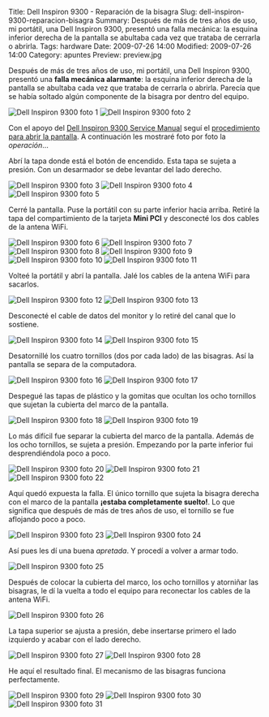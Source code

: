 Title: Dell Inspiron 9300 - Reparación de la bisagra
Slug: dell-inspiron-9300-reparacion-bisagra
Summary: Después de más de tres años de uso, mi portátil, una Dell Inspiron 9300, presentó una falla mecánica: la esquina inferior derecha de la pantalla se abultaba cada vez que trataba de cerrarla o abrirla.
Tags: hardware
Date: 2009-07-26 14:00
Modified: 2009-07-26 14:00
Category: apuntes
Preview: preview.jpg


Después de más de tres años de uso, mi portátil, una Dell Inspiron 9300, presentó una **falla mecánica alarmante**: la esquina inferior derecha de la pantalla se abultaba cada vez que trataba de cerrarla o abrirla. Parecía que se había soltado algún componente de la bisagra por dentro del equipo.

<img class="img-fluid" src="dsc06159.jpg" alt="Dell Inspiron 9300 foto 1">

<img class="img-fluid" src="dsc06160.jpg" alt="Dell Inspiron 9300 foto 2">

Con el apoyo del [Dell Inspiron 9300 Service Manual](http://support.dell.com/support/edocs/systems/ins9300/sm/index.htm) seguí el [procedimiento para abrir la pantalla](http://support.dell.com/support/edocs/systems/ins9300/sm/sullivaz.htm#wp1006390). A continuación les mostraré foto por foto la _operación_...

Abrí la tapa donde está el botón de encendido. Esta tapa se sujeta a presión. Con un desarmador se debe levantar del lado derecho.

<img class="img-fluid" src="dsc06161.jpg" alt="Dell Inspiron 9300 foto 3">

<img class="img-fluid" src="dsc06162.jpg" alt="Dell Inspiron 9300 foto 4">

<img class="img-fluid" src="dsc06163.jpg" alt="Dell Inspiron 9300 foto 5">

Cerré la pantalla. Puse la portátil con su parte inferior hacia arriba. Retiré la tapa del compartimiento de la tarjeta **Mini PCI** y desconecté los dos cables de la antena WiFi.

<img class="img-fluid" src="dsc06164.jpg" alt="Dell Inspiron 9300 foto 6">

<img class="img-fluid" src="dsc06165.jpg" alt="Dell Inspiron 9300 foto 7">

<img class="img-fluid" src="dsc06166.jpg" alt="Dell Inspiron 9300 foto 8">

<img class="img-fluid" src="dsc06167.jpg" alt="Dell Inspiron 9300 foto 9">

<img class="img-fluid" src="dsc06168.jpg" alt="Dell Inspiron 9300 foto 10">

<img class="img-fluid" src="dsc06169.jpg" alt="Dell Inspiron 9300 foto 11">

Volteé la portátil y abrí la pantalla. Jalé los cables de la antena WiFi para sacarlos.

<img class="img-fluid" src="dsc06170.jpg" alt="Dell Inspiron 9300 foto 12">

<img class="img-fluid" src="dsc06171.jpg" alt="Dell Inspiron 9300 foto 13">

Desconecté el cable de datos del monitor y lo retiré del canal que lo sostiene.

<img class="img-fluid" src="dsc06172.jpg" alt="Dell Inspiron 9300 foto 14">

<img class="img-fluid" src="dsc06173.jpg" alt="Dell Inspiron 9300 foto 15">

Desatornillé los cuatro tornillos (dos por cada lado) de las bisagras. Así la pantalla se separa de la computadora.

<img class="img-fluid" src="dsc06174.jpg" alt="Dell Inspiron 9300 foto 16">

<img class="img-fluid" src="dsc06175.jpg" alt="Dell Inspiron 9300 foto 17">

Despegué las tapas de plástico y la gomitas que ocultan los ocho tornillos que sujetan la cubierta del marco de la pantalla.

<img class="img-fluid" src="dsc06176.jpg" alt="Dell Inspiron 9300 foto 18">

<img class="img-fluid" src="dsc06177.jpg" alt="Dell Inspiron 9300 foto 19">

Lo más difícil fue separar la cubierta del marco de la pantalla. Además de los ocho tornillos, se sujeta a presión. Empezando por la parte inferior fui desprendiéndola poco a poco.

<img class="img-fluid" src="dsc06178.jpg" alt="Dell Inspiron 9300 foto 20">

<img class="img-fluid" src="dsc06179.jpg" alt="Dell Inspiron 9300 foto 21">

<img class="img-fluid" src="dsc06180.jpg" alt="Dell Inspiron 9300 foto 22">

Aquí quedó expuesta la falla. El único tornillo que sujeta la bisagra derecha con el marco de la pantalla **¡estaba completamente suelto!**. Lo que significa que después de más de tres años de uso, el tornillo se fue aflojando poco a poco.

<img class="img-fluid" src="dsc06181.jpg" alt="Dell Inspiron 9300 foto 23">

<img class="img-fluid" src="dsc06182.jpg" alt="Dell Inspiron 9300 foto 24">

Así pues les dí una buena _apretada_. Y procedí a volver a armar todo.

<img class="img-fluid" src="dsc06183.jpg" alt="Dell Inspiron 9300 foto 25">

Después de colocar la cubierta del marco, los ocho tornillos y atorniñar las bisagras, le dí la vuelta a todo el equipo para reconectar los cables de la antena WiFi.

<img class="img-fluid" src="dsc06184.jpg" alt="Dell Inspiron 9300 foto 26">

La tapa superior se ajusta a presión, debe insertarse primero el lado izquierdo y acabar con el lado derecho.

<img class="img-fluid" src="dsc06185.jpg" alt="Dell Inspiron 9300 foto 27">

<img class="img-fluid" src="dsc06186.jpg" alt="Dell Inspiron 9300 foto 28">

He aquí el resultado final. El mecanismo de las bisagras funciona perfectamente.

<img class="img-fluid" src="dsc06187.jpg" alt="Dell Inspiron 9300 foto 29">

<img class="img-fluid" src="dsc06188.jpg" alt="Dell Inspiron 9300 foto 30">

<img class="img-fluid" src="dsc06189.jpg" alt="Dell Inspiron 9300 foto 31">
